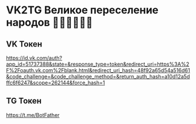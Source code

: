 # VK2TG Великое переселение народов 🚶‍♂️🚶‍♂️🚶‍♂️

## VK Токен

https://id.vk.com/auth?app_id=51737388&state=&response_type=token&redirect_uri=https%3A%2F%2Foauth.vk.com%2Fblank.html&redirect_uri_hash=48f92a65d54a516d61&code_challenge=&code_challenge_method=&return_auth_hash=a10d12a5dffc6f6247&scope=262144&force_hash=1

## TG Токен

https://t.me/BotFather
